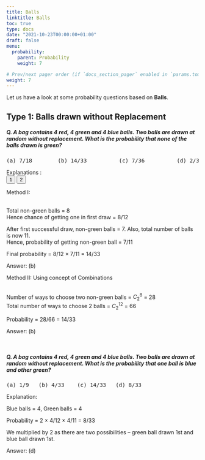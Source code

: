 ```yaml
---
title: Balls
linktitle: Balls 
toc: true
type: docs
date: "2021-10-23T00:00:00+01:00"
draft: false
menu:
  probability:
    parent: Probability
    weight: 7

# Prev/next pager order (if `docs_section_pager` enabled in `params.toml`)
weight: 7
---
```


Let us have a look at some probability questions based on <strong>Balls</strong>. 

## Type 1: Balls drawn without Replacement

##### Q. A bag contains 4 red, 4 green and 4 blue balls. Two balls are drawn at random without replacement. What is the probability that none of the balls drawn is green?
<pre>(a) 7/18        (b) 14/33          (c) 7/36          (d) 2/3</pre>

Explanations :<br>
<button class="mak-tablink tablink-group1 default-tab" onclick="openTab('1Exp-1', this, 'tablink-group1', 'tabcontent-group1')">1</button>
<button class="mak-tablink tablink-group1" onclick="openTab('1Exp-2', this, 'tablink-group1', 'tabcontent-group1')">2</button>

<div id="1Exp-1" class="Exp-1 mak-tabcontent tabcontent-group1">
Method I:  <br><br>

Total non-green balls = 8 <br>
Hence chance of getting one in first draw = 8/12 

After first successful draw, non-green balls = 7. Also, total number of balls is now 11. <br>
Hence, probability of getting non-green ball = 7/11

Final probability = 8/12 × 7/11 = 14/33

Answer: (b)
</div>

<div id="1Exp-2" class="Exp-2 mak-tabcontent tabcontent-group1">
Method II: Using concept of Combinations <br><br>

Number of ways to choose two non-green balls = $C^{8}_2$ = 28 <br>
Total number of ways to choose 2 balls = $C^{12}_2$ = 66

Probability = 28/66 = 14/33

Answer: (b)
</div><br>

##### Q. A bag contains 4 red, 4 green and 4 blue balls. Two balls are drawn at random without replacement. What is the probability that one ball is blue and other green? 
<pre>(a) 1/9   (b) 4/33    (c) 14/33   (d) 8/33</pre>

Explanation:<br>
<div class="Exp">

Blue balls = 4, Green balls = 4

Probability = 2 × 4/12 × 4/11 = 8/33 

We multiplied by 2 as there are two possibilities – green ball drawn 1st and blue ball drawn 1st. 

Answer: (d)
</div> <br>

